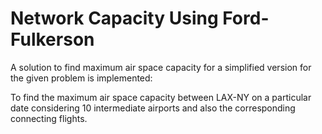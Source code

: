 # Network Capacity Using Ford-Fulkerson

A solution to find maximum air space capacity for a simplified version for the given problem is implemented:

To find the maximum air space capacity between LAX-NY on a particular date considering 10 intermediate airports and also the corresponding connecting flights.
